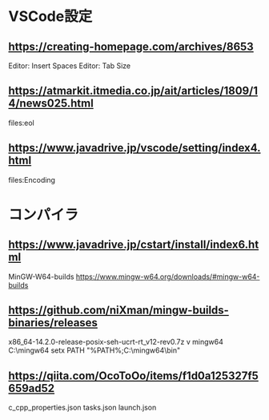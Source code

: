 # VSCode設定
## https://creating-homepage.com/archives/8653
Editor: Insert Spaces
Editor: Tab Size

## https://atmarkit.itmedia.co.jp/ait/articles/1809/14/news025.html
files:eol

## https://www.javadrive.jp/vscode/setting/index4.html
files:Encoding

# コンパイラ
## https://www.javadrive.jp/cstart/install/index6.html
MinGW-W64-builds  https://www.mingw-w64.org/downloads/#mingw-w64-builds

## https://github.com/niXman/mingw-builds-binaries/releases
x86_64-14.2.0-release-posix-seh-ucrt-rt_v12-rev0.7z
v mingw64 C:\mingw64
setx PATH "%PATH%;C:\mingw64\bin"
## https://qiita.com/OcoToOo/items/f1d0a125327f5659ad52
c_cpp_properties.json
tasks.json
launch.json
